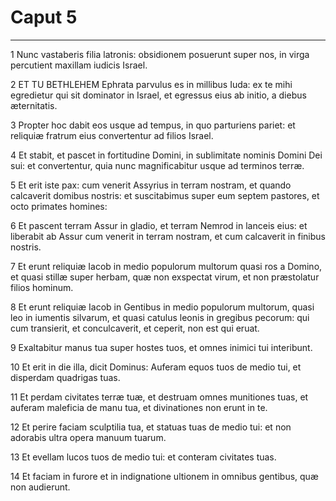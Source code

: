 # Caput 5

***

1 Nunc vastaberis filia latronis: obsidionem posuerunt super nos, in virga percutient maxillam iudicis Israel.

2 ET TU BETHLEHEM Ephrata parvulus es in millibus Iuda: ex te mihi egredietur qui sit dominator in Israel, et egressus eius ab initio, a diebus æternitatis.

3 Propter hoc dabit eos usque ad tempus, in quo parturiens pariet: et reliquiæ fratrum eius convertentur ad filios Israel.

4 Et stabit, et pascet in fortitudine Domini, in sublimitate nominis Domini Dei sui: et convertentur, quia nunc magnificabitur usque ad terminos terræ.

5 Et erit iste pax: cum venerit Assyrius in terram nostram, et quando calcaverit domibus nostris: et suscitabimus super eum septem pastores, et octo primates homines:

6 Et pascent terram Assur in gladio, et terram Nemrod in lanceis eius: et liberabit ab Assur cum venerit in terram nostram, et cum calcaverit in finibus nostris.

7 Et erunt reliquiæ Iacob in medio populorum multorum quasi ros a Domino, et quasi stillæ super herbam, quæ non exspectat virum, et non præstolatur filios hominum.

8 Et erunt reliquiæ Iacob in Gentibus in medio populorum multorum, quasi leo in iumentis silvarum, et quasi catulus leonis in gregibus pecorum: qui cum transierit, et conculcaverit, et ceperit, non est qui eruat.

9 Exaltabitur manus tua super hostes tuos, et omnes inimici tui interibunt.

10 Et erit in die illa, dicit Dominus: Auferam equos tuos de medio tui, et disperdam quadrigas tuas.

11 Et perdam civitates terræ tuæ, et destruam omnes munitiones tuas, et auferam maleficia de manu tua, et divinationes non erunt in te.

12 Et perire faciam sculptilia tua, et statuas tuas de medio tui: et non adorabis ultra opera manuum tuarum.

13 Et evellam lucos tuos de medio tui: et conteram civitates tuas.

14 Et faciam in furore et in indignatione ultionem in omnibus gentibus, quæ non audierunt.

